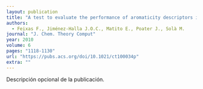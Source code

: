 ```yaml
---
layout: publication
title: "A test to evaluate the performance of aromaticity descriptors in all-metal and semi-metal clusters. An appraisal of electronic and magnetic indicators of aromaticity"
authors:
  - Feixas F., Jiménez-Halla J.O.C., Matito E., Poater J., Solà M.
journal: "J. Chem. Theory Comput"
year: 2010
volume: 6
pages: "1118-1130"
url: "https://pubs.acs.org/doi/10.1021/ct100034p"
extra: ""
---
```


Descripción opcional de la publicación.
